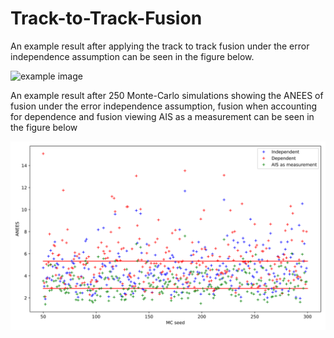 # Track-to-Track-Fusion

An example result after applying the track to track fusion under the error independence assumption can be seen in the figure below.

![example image](https://github.com/jonassagild/Track-to-Track-Fusion/blob/master/results/scenario1/KF_tracking_and_fusion_under_error_independence_assumption.svg)

An example result after 250 Monte-Carlo simulations showing the ANEES of fusion under the error independence assumption, fusion when accounting for dependence and fusion viewing AIS as a measurement can be seen in the figure below

![Monte-Carlo simulation image](https://github.com/jonassagild/Track-to-Track-Fusion/blob/master/results/scenario2/1996/monte_carlo_all_trackers_same_params.svg)
